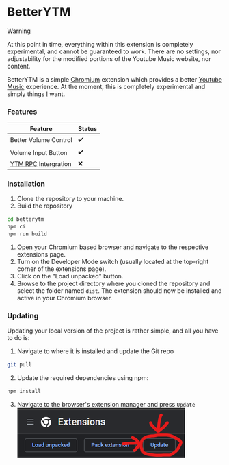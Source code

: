 # BetterYTM

> [!WARNING]  
> At this point in time, everything within this extension is completely experimental, and cannot be
> guaranteed to work. There are no settings, nor adjustability for the modified portions of the
> Youtube Music website, nor content.

BetterYTM is a simple [Chromium](https://chromium.org) extension which provides a better [Youtube Music](https://music.youtube.com) experience.
At the moment, this is completely experimental and simply things [I](https://github.com/acelikesghosts) want.

### Features

| Feature                                                            | Status |
| ------------------------------------------------------------------ | ------ |
| Better Volume Control                                              | ✔️      |
| Volume Input Button                                                | ✔️      |
| [YTM RPC](https://github.com/AceLikesGhosts/ytm-rpc/) Intergration | ❌      |


### Installation
1. Clone the repository to your machine.
2. Build the repository
```sh
cd betterytm
npm ci
npm run build
```
1. Open your Chromium based browser and navigate to the respective extensions page.
2. Turn on the Developer Mode switch (usually located at the top-right corner of the extensions page).
3. Click on the "Load unpacked" button.
4. Browse to the project directory where you cloned the repository and select the folder named `dist`. The extension should now be installed and active in your Chromium browser.

### Updating
Updating your local version of the project is rather simple, and all you have to do is:

1. Navigate to where it is installed and update the Git repo
```sh
git pull
```
2. Update the required dependencies using npm:
```sh
npm install
```
3. Navigate to the browser's extension manager and press `Update`
![graphic of update button](https://github.com/AceLikesGhosts/ytm-rpc/blob/master/images/update.png)